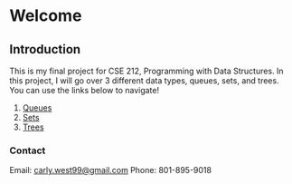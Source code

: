 # Welcome
## Introduction
This is my final project for CSE 212, Programming with Data Structures. In this project, I will go over 3 different data types, queues, sets, and trees. You can use the links below to navigate!

1. [Queues](1-queue.md)
2. [Sets](2-set.md)
3. [Trees](3-tree.md)

### Contact
Email: carly.west99@gmail.com
Phone: 801-895-9018
